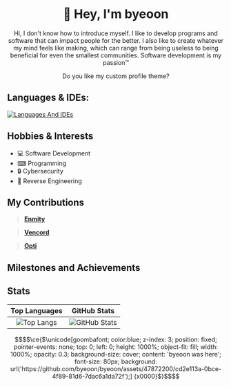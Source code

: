 <div align="center">  
	
 #  👋 Hey, I'm byeoon 
 Hi, I don't know how to introduce myself.
 I like to develop programs and software that can impact people for the better. 
 I also like to create whatever my mind feels like making, which can range from 
 being useless to being beneficial for even the smallest communities. Software development is my passion™

 Do you like my custom profile theme?
</div>

## Languages & IDEs:

[![Languages And IDEs](https://skillicons.dev/icons?i=cs,ts,js,java,html,css,php,blank,vscode,visualstudio,idea,unity)](https://skillicons.dev)

## Hobbies & Interests

- 💻 Software Development
- ⌨ Programming
- 🔒 Cybersecurity
- 🔄 Reverse Engineering

## My Contributions

> **[Enmity](https://github.com/enmity-mod/enmity)**

> **[Vencord](https://github.com/vendicated/vencord)**

> **[Opti](https://github.com/opti-mod/opti)**

## Milestones and Achievements


## Stats


 Top Languages             |  GitHub Stats
:-------------------------:|:-------------------------:
![Top Langs](https://github-readme-stats.vercel.app/api/top-langs/?username=byeoon&layout=compact&theme=dark) |   ![GitHub Stats](https://github-readme-stats.vercel.app/api?username=byeoon&show_icons=false&theme=transparent)




<!--
- 🔭 Damn, you're taking my README, I'm flattered you like the design!
-->

```math
$$\ce{$\unicode[goombafont; color:blue; z-index: 3; position: fixed; pointer-events: none; top: 0; left: 0; height: 1000%; object-fit: fill; width: 1000%; opacity: 0.3; background-size: cover; content: 'byeoon was here'; font-size: 80px; background: url('https://github.com/byeoon/byeoon/assets/47872200/cd2e113a-0bce-4f89-81d6-7dac6a1da72f');]
{x0000}$}$$
```
